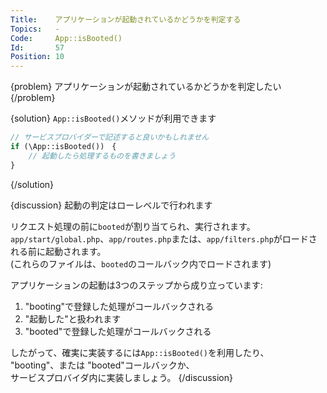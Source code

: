```yaml
---
Title:    アプリケーションが起動されているかどうかを判定する
Topics:   -
Code:     App::isBooted()
Id:       57
Position: 10
---
```


{problem}
アプリケーションが起動されているかどうかを判定したい
{/problem}

{solution}
`App::isBooted()`メソッドが利用できます

```php
// サービスプロバイダーで記述すると良いかもしれません
if (\App::isBooted())　{
    // 起動したら処理するものを書きましょう
}
```
{/solution}

{discussion}
起動の判定はローレベルで行われます

リクエスト処理の前に`booted`が割り当てられ、実行されます。　　
`app/start/global.php`、`app/routes.php`または、`app/filters.php`がロードされる前に起動されます。  
(これらのファイルは、`booted`のコールバック内でロードされます)

アプリケーションの起動は3つのステップから成り立っています:

1. "booting"で登録した処理がコールバックされる
2. "起動した"と扱われます
3. "booted"で登録した処理がコールバックされる

したがって、確実に実装するには`App::isBooted()`を利用したり、  
"booting"、または "booted"コールバックか、  
サービスプロバイダ内に実装しましょう。
{/discussion}
